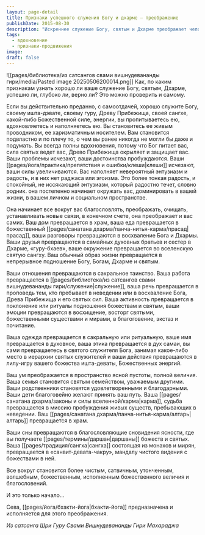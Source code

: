 ```yaml
---
layout: page-detail
title: Признаки успешного служения Богу и дхарме – преображение
publishDate: 2015-08-30
description: "Искреннее служение Богу, святым и Дхарме преображает человека: он наполняется вдохновением, энтузиазмом и радостью, его жизнь становится сакральной, а окружение - благословенным. Всё вокруг и внутри преображается: дом - в храм, семья - в святое сообщество, деятельность - в служение, а ум - в пространство ясности. Это путь постоянного духовного роста и благословения."
tags:
  - вдохновение
  - признаки-продвижения
image: 
draft: false
---
```

![[pages/библиотека/из сатсангов свами вишнудевананды гири/media/Pasted image 20250506200014.png]]
Как, по каким признакам узнать хорошо ли ваше служение Богу, святым, Дхарме, успешно ли, глубоко ли, верно ли? Это можно проверить и самому.

Если вы действительно преданно, с самоотдачей, хорошо служите Богу, своему ишта-дэвате, своему гуру, Древу Прибежища, своей сангхе, какой-либо Божественной силе, энергии, вы пропитываетесь ею, вдохновляетесь и наполняетесь ею. Вы становитесь ее живым проводником, ее харизматичным носителем. Вам становится подвластно и по плечу то, о чем вы ранее никогда не могли бы даже и подумать. Вы всегда полны вдохновения, потому что Бог питает вас, сила святых ведет вас, Древо Прибежища окрыляет и защищает вас. Ваши проблемы исчезают, ваши достоинства пробуждаются. Ваши [[pages/йога/практика/препятствия и ошибки/клеши|клеши]] исчезают, ваши силы увеличиваются. Вас наполняет невероятный энтузиазм и радость, и в них нет раджаса или эгоизма. Это более тонкая радость, и спокойный, не иссякающий энтузиазм, который радостно течет, словно родник. она постепенно начинает окружать вас, доминировать в вашей жизни, в вашем личном и социальном пространстве.

Она начинает все вокруг вас благословлять, преображать, очищать, устанавливать новые связи, в конечном счете, она преображает и вас самих. Ваш дом превращается в храм, ваша еда превращается в божественный [[pages/санатана дхарма/панча-нитья-карма/прасад|прасад]], ваши разговоры превращаются в восхваление Бога и Дхармы. Ваши друзья превращаются в самайных духовных братьев и сестер в Дхарме, «гуру-бхаев», ваше окружение превращается во вселенскую святую сангху. Ваш обычный образ жизни превращается в непрерывное подношение Богу, Богам, Дхарме и святым.

Ваши отношения превращаются в сакральное таинство. Ваша работа превращается в [[pages/библиотека/из сатсангов свами вишнудевананды гири/служение|служение]], ваша речь превращается в проповедь тем, кто пребывает в неведении или в восхваление Бога, Древа Прибежища и его святых сил. Ваша активность превращается в поклонение или ритуалы подношения божествам и святым, ваши эмоции превращаются в восхищение, восторг святыми, божественными существами и мирами, в благоговение, экстаз и почитание.

Ваша одежда превращается в сакральную или ритуальную, ваше имя превращается в духовное, ваша этика превращается в дух самаи, вы сами превращаетесь в святого служителя Бога, занимая какое-либо место в иерархии святых служителей и ваши действия превращаются в лилу-игру вашего божества ишта-деваты, Божественных энергий.

Ваш ум преображается в пространство ясной пустоты, полной величия. Ваша семья становится святым семейством, уважаемым другими. Ваши родственники становятся удовлетворенными и благодарными. Ваши дети благоговейно желают принять ваш путь. Ваша [[pages/санатана дхарма/законы и силы вселенной/карма|карма]], судьба превращается в миссию пробуждения живых существ, пребывающих в неведении. Ваш [[pages/санатана дхарма/панча-нитья-карма/алтарь|алтарь]] превращается в храм.

Ваши сны превращаются в благословляющие сновидения ясности, где вы получаете [[pages/термины/даршан|даршаны]] божеств и святых. Ваша [[pages/традиция/сангха|сангха]] состоящая из монахов и мирян, превращается в «санвит-девата-чакру», мандалу чистого видения с божествами в ней.

Все вокруг становится более чистым, сатвичным, утонченным, волшебным, божественным, исполненным божественного величия и благословений.

И это только начало...

Сева, [[pages/йога/бхакти-йога|бхакти-йога]] предназначена и исполняется для этого преображения.

*Из сатсанга Шри Гуру Свами Вишнудевананды Гири Махараджа*
